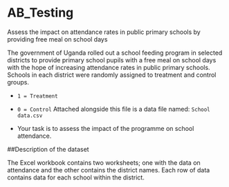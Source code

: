 # AB_Testing
Assess the impact on attendance rates in public primary schools by providing free meal on school days

The government of Uganda rolled out a school feeding program in selected districts to provide primary school pupils with a free meal on school days with the hope of increasing attendance rates in public primary schools. Schools in each district were randomly assigned to treatment and control groups. 
- `1 = Treatment`
- `0 = Control`
Attached alongside this file is a data file named: `School data.csv`

- Your task is to assess the impact of the programme on school attendance.

##Description of the dataset

The Excel workbook contains two worksheets; one with the data on attendance and the other contains the district names. Each row of data contains data for each school within the district.
